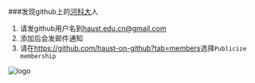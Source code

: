 ###发现github上的[河科大][1]人

1. 请发github用户名到<haust.edu.cn@gmail.com>
2. 添加后会发邮件通知
3. 请在<https://github.com/haust-on-github?tab=members>选择`Publicize membership`

![logo](http://haust-on-github.github.io/about/logo.jpg '河南科技大学')



[1]: http://www.haust.edu.cn/
